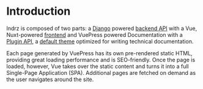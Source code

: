 # Introduction

Indrz is composed of two parts: a [Django](https://djangoproject.com) powered [backend API](https://gitlab.com/indrz/indrz-backend) with
a Vue, Nuxt-powered [frontend](https://gitlab.com/indrz/indrz-frontend) and VuePress powered
Documentation with a [Plugin API](https://v1.vuepress.vuejs.org/plugin/),
a [default theme](https://v1.vuepress.vuejs.org/theme/default-theme-config.html) optimized for 
writing technical documentation.

Each page generated by VuePress has its own pre-rendered static HTML, providing great 
loading performance and is SEO-friendly. Once the page is loaded, however, Vue takes 
over the static content and turns it into a full Single-Page Application (SPA). 
Additional pages are fetched on demand as the user navigates around the site.
